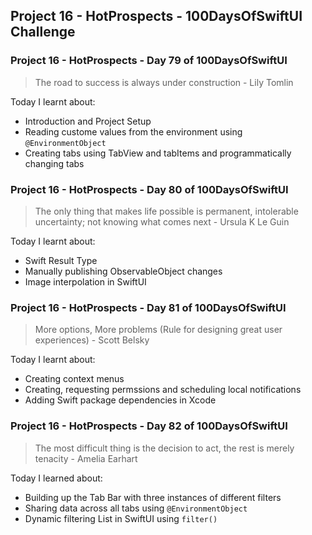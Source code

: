 ## Project 16 - HotProspects - 100DaysOfSwiftUI Challenge

### Project 16 - HotProspects - Day 79 of 100DaysOfSwiftUI

> The road to success is always under construction - Lily Tomlin

Today I learnt about:

- Introduction and Project Setup
- Reading custome values from the environment using `@EnvironmentObject`
- Creating tabs using TabView and tabItems and programmatically changing tabs

### Project 16 - HotProspects - Day 80 of 100DaysOfSwiftUI

> The only thing that makes life possible is permanent, intolerable uncertainty; not knowing what comes next - Ursula K Le Guin

Today I learnt about:

- Swift Result Type
- Manually publishing ObservableObject changes
- Image interpolation in SwiftUI

### Project 16 - HotProspects - Day 81 of 100DaysOfSwiftUI

> More options, More problems (Rule for designing great user experiences) - Scott Belsky

Today I learnt about:

- Creating context menus
- Creating, requesting permssions and scheduling local notifications
- Adding Swift package dependencies in Xcode

### Project 16 - HotProspects - Day 82 of 100DaysOfSwiftUI

> The most difficult thing is the decision to act, the rest is merely tenacity - Amelia Earhart

Today I learned about:

- Building up the Tab Bar with three instances of different filters
- Sharing data across all tabs using `@EnvironmentObject`
- Dynamic filtering List in SwiftUI using `filter()`
